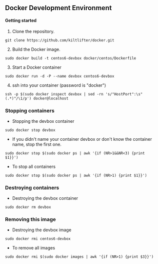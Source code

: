## Docker Development Environment

#### Getting started

1. Clone the repository.
```
git clone https://github.com/kiltlifter/docker.git
```

2. Build the Docker image.
```
sudo docker build -t centos6-devbox docker/centos/Dockerfile
```

3. Start a Docker container
```
sudo docker run -d -P --name devbox centos6-devbox
```
4. ssh into your container (password is "docker")
```
ssh -p $(sudo docker inspect devbox | sed -rn 's/"HostPort":\s"(.*)"/\1/p') docker@localhost
```

### Stopping containers
* Stopping the devbox container
```
sudo docker stop devbox
```
* If you didn't name your container devbox or don't know the container name,
stop the first one.
```
sudo docker stop $(sudo docker ps | awk '{if (NR>1&&NR<3) {print $1}}')
```
* To stop all containers
```
sudo docker stop $(sudo docker ps | awk '{if (NR>1) {print $1}}')
```

### Destroying containers
* Destroying the devbox container
```
sudo docker rm devbox
```

### Removing this image
* Destroying the devbox image
```
sudo docker rmi centos6-devbox
```
* To remove all images
```
sudo docker rmi $(sudo docker images | awk '{if (NR>1) {print $3}}')
```
